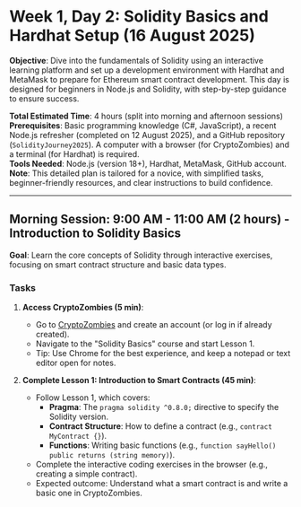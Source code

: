 # Week 1, Day 2: Solidity Basics and Hardhat Setup (16 August 2025)

**Objective**: Dive into the fundamentals of Solidity using an interactive learning platform and set up a development environment with Hardhat and MetaMask to prepare for Ethereum smart contract development. This day is designed for beginners in Node.js and Solidity, with step-by-step guidance to ensure success.

**Total Estimated Time**: 4 hours (split into morning and afternoon sessions)  
**Prerequisites**: Basic programming knowledge (C#, JavaScript), a recent Node.js refresher (completed on 12 August 2025), and a GitHub repository (`SolidityJourney2025`). A computer with a browser (for CryptoZombies) and a terminal (for Hardhat) is required.  
**Tools Needed**: Node.js (version 18+), Hardhat, MetaMask, GitHub account.  
**Note**: This detailed plan is tailored for a novice, with simplified tasks, beginner-friendly resources, and clear instructions to build confidence.

---

## Morning Session: 9:00 AM - 11:00 AM (2 hours) - Introduction to Solidity Basics

**Goal**: Learn the core concepts of Solidity through interactive exercises, focusing on smart contract structure and basic data types.

### Tasks

1. **Access CryptoZombies (5 min)**:

   - Go to [CryptoZombies](https://cryptozombies.io/) and create an account (or log in if already created).
   - Navigate to the "Solidity Basics" course and start Lesson 1.
   - Tip: Use Chrome for the best experience, and keep a notepad or text editor open for notes.

2. **Complete Lesson 1: Introduction to Smart Contracts (45 min)**:
   - Follow Lesson 1, which covers:
     - **Pragma**: The `pragma solidity ^0.8.0;` directive to specify the Solidity version.
     - **Contract Structure**: How to define a contract (e.g., `contract MyContract {}`).
     - **Functions**: Writing basic functions (e.g., `function sayHello() public returns (string memory)`).
   - Complete the interactive coding exercises in the browser (e.g., creating a simple contract).
   - Expected outcome: Understand what a smart contract is and write a basic one in CryptoZombies.

